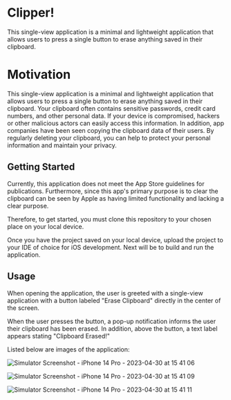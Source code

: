 
# Clipper!

This single-view application is a minimal and lightweight application that allows users to press a single button to erase anything saved in their clipboard.


# Motivation

This single-view application is a minimal and lightweight application that allows users to press a single button to erase anything saved in their clipboard. Your clipboard often contains sensitive passwords, credit card numbers, and other personal data. If your device is compromised, hackers or other malicious actors can easily access this information. In addition, app companies have been seen copying the clipboard data of their users. By regularly deleting your clipboard, you can help to protect your personal information and maintain your privacy.
## Getting Started

Currently, this application does not meet the App Store guidelines for publications. Furthermore, since this app's primary purpose is to clear the clipboard can be seen by Apple as having limited functionality and lacking a clear purpose.

Therefore, to get started, you must clone this repository to your chosen place on your local device.

Once you have the project saved on your local device, upload the project to your IDE of choice for iOS development. Next will be to build and run the application.



## Usage

When opening the application, the user is greeted with a single-view application with a button labeled "Erase Clipboard" directly in the center of the screen.

When the user presses the button, a pop-up notification informs the user their clipboard has been erased. In addition, above the button, a text label appears stating "Clipboard Erased!"

Listed below are images of the application:


![Simulator Screenshot - iPhone 14 Pro - 2023-04-30 at 15 41 06](https://user-images.githubusercontent.com/89234922/235376398-ab9456a8-ae60-421d-9816-ee7fc59852d6.png)

![Simulator Screenshot - iPhone 14 Pro - 2023-04-30 at 15 41 09](https://user-images.githubusercontent.com/89234922/235376400-4cabd215-03f2-44db-8227-55459b3dc9bc.png)

![Simulator Screenshot - iPhone 14 Pro - 2023-04-30 at 15 41 11](https://user-images.githubusercontent.com/89234922/235376401-ff0ce0d6-500e-44be-8705-edc7fe6ad913.png)
